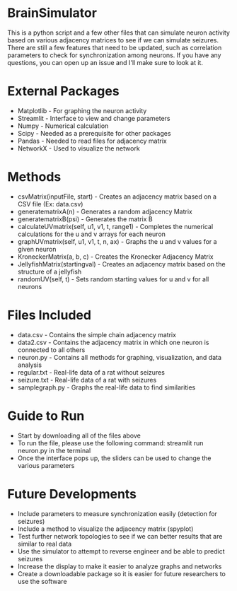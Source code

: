 # BrainSimulator
This is a python script and a few other files that can simulate neuron activity based on various adjacency matrices to see if we can simulate seizures. There are still a few features that need to be updated, such as correlation parameters to check for synchronization among neurons. If you have any questions, you can open up an issue and I'll make sure to look at it.

# External Packages
- Matplotlib - For graphing the neuron activity
- Streamlit - Interface to view and change parameters
- Numpy - Numerical calculation
- Scipy - Needed as a prerequisite for other packages
- Pandas - Needed to read files for adjacency matrix
- NetworkX - Used to visualize the network

# Methods
- csvMatrix(inputFile, start) - Creates an adjacency matrix based on a CSV file (Ex: data.csv)
- generatematrixA(n) - Generates a random adjacency Matrix
- generatematrixB(psi) - Generates the matrix B
- calculateUVmatrix(self, u1, v1, t, range1) - Completes the numerical calculations for the u and v arrays for each neuron
- graphUVmatrix(self, u1, v1, t, n, ax) - Graphs the u and v values for a given neuron
- KroneckerMatrix(a, b, c) - Creates the Kronecker Adjacency Matrix
- JellyfishMatrix(startingval) - Creates an adjacency matrix based on the structure of a jellyfish
- randomUV(self, t) - Sets random starting values for u and v for all neurons

# Files Included 
- data.csv - Contains the simple chain adjacency matrix
- data2.csv - Contains the adjacency matrix in which one neuron is connected to all others
- neuron.py - Contains all methods for graphing, visualization, and data analysis
- regular.txt - Real-life data of a rat without seizures
- seizure.txt - Real-life data of a rat with seizures
- samplegraph.py - Graphs the real-life data to find similarities

# Guide to Run
- Start by downloading all of the files above
- To run the file, please use the following command: streamlit run neuron.py in the terminal
- Once the interface pops up, the sliders can be used to change the various parameters

# Future Developments
- Include parameters to measure synchronization easily (detection for seizures)
- Include a method to visualize the adjacency matrix (spyplot)
- Test further network topologies to see if we can better results that are similar to real data
- Use the simulator to attempt to reverse engineer and be able to predict seizures
- Increase the display to make it easier to analyze graphs and networks
- Create a downloadable package so it is easier for future researchers to use the software

